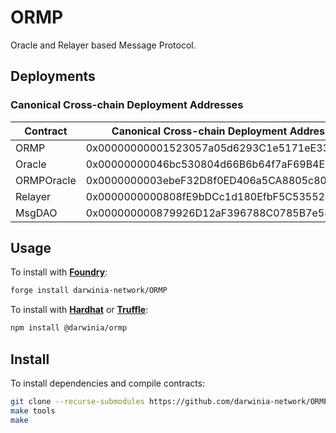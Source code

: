 # ORMP
Oracle and Relayer based Message Protocol.

## Deployments
### Canonical Cross-chain Deployment Addresses
|  Contract  |  Canonical Cross-chain Deployment Address  |
|------------|--------------------------------------------|
| ORMP       | 0x00000000001523057a05d6293C1e5171eE33eE0A |
| Oracle     | 0x00000000046bc530804d66B6b64f7aF69B4E4E81 |
| ORMPOracle | 0x0000000003ebeF32D8f0ED406a5CA8805c80AFba |
| Relayer    | 0x0000000000808fE9bDCc1d180EfbF5C53552a6b1 |
| MsgDAO     | 0x000000000879926D12aF396788C0785B7e581e53 |

## Usage
To install with [**Foundry**](https://github.com/gakonst/foundry):
```sh
forge install darwinia-network/ORMP
```

To install with [**Hardhat**](https://github.com/nomiclabs/hardhat) or [**Truffle**](https://github.com/trufflesuite/truffle):
```sh
npm install @darwinia/ormp
```

## Install 
To install dependencies and compile contracts:
```sh
git clone --recurse-submodules https://github.com/darwinia-network/ORMP.git && cd ORMP
make tools
make
```
